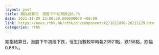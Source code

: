 ```yaml
---
layout: post
title: 期指結算日　港股下午初段跌近0.7%
date: 2021-11-29 13:06:29.000000000 +08:00
link: https://news.rthk.hk/rthk/ch/component/k2/1621890-20211129.htm
categories: rthk
---
```


期指結算日，港股下午初段下跌，恒生指數較早時報23921點，跌158點，跌幅0.66%。

